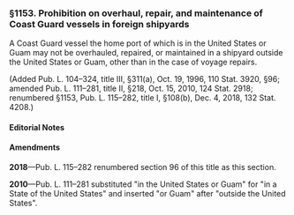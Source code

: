 ### §1153. Prohibition on overhaul, repair, and maintenance of Coast Guard vessels in foreign shipyards ###

A Coast Guard vessel the home port of which is in the United States or Guam may not be overhauled, repaired, or maintained in a shipyard outside the United States or Guam, other than in the case of voyage repairs.

(Added Pub. L. 104–324, title III, §311(a), Oct. 19, 1996, 110 Stat. 3920, §96; amended Pub. L. 111–281, title II, §218, Oct. 15, 2010, 124 Stat. 2918; renumbered §1153, Pub. L. 115–282, title I, §108(b), Dec. 4, 2018, 132 Stat. 4208.)

#### **Editorial Notes** ####

#### Amendments ####

**2018**—Pub. L. 115–282 renumbered section 96 of this title as this section.

**2010**—Pub. L. 111–281 substituted "in the United States or Guam" for "in a State of the United States" and inserted "or Guam" after "outside the United States".